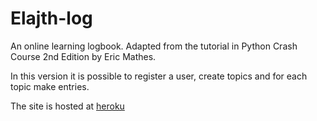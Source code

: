 # Elajth-log

An online learning logbook. Adapted from the tutorial in Python Crash Course 2nd Edition by Eric Mathes. 

In this version it is possible to register a user, create topics and for each topic make entries.

The site is hosted at [heroku](https://elajth-log.herokuapp.com)
